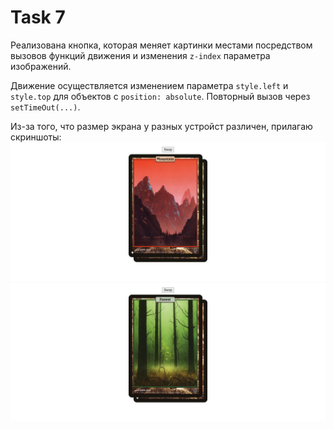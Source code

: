 # Task 7

Реализована кнопка, которая меняет картинки местами посредством вызовов функций движения и изменения ```z-index``` параметра изображений.

Движение осуществляется изменением параметра ```style.left``` и ```style.top``` для объектов с ```position: absolute```. Повторный вызов через ```setTimeOut(...)```.

Из-за того, что размер экрана у разных устройст различен, прилагаю скриншоты:
![pic1](pictures/screen1.png)
![pic2](pictures/screen2.png)